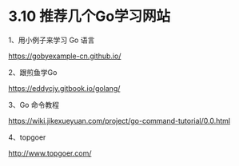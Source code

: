 # 3.10 推荐几个Go学习网站

1、用小例子来学习 Go 语言

https://gobyexample-cn.github.io/

2、跟煎鱼学Go

https://eddycjy.gitbook.io/golang/

3、Go 命令教程

https://wiki.jikexueyuan.com/project/go-command-tutorial/0.0.html

4、topgoer

http://www.topgoer.com/


